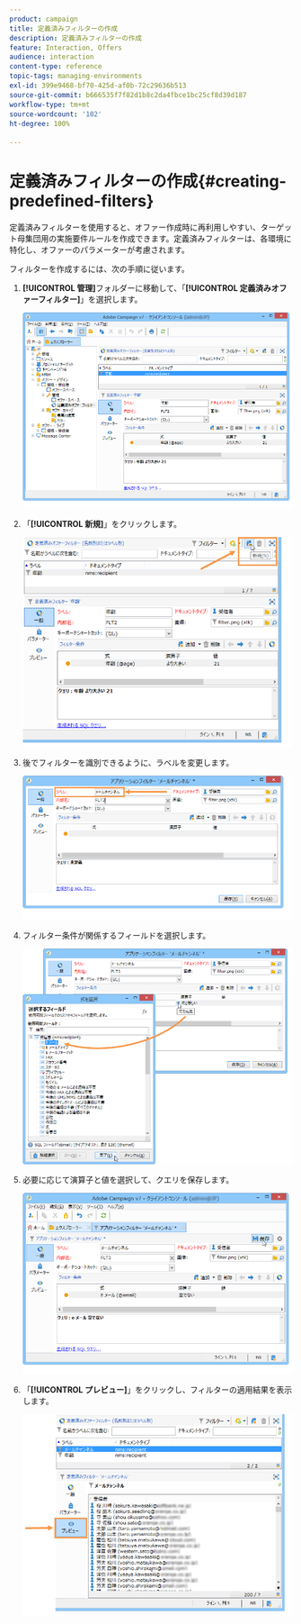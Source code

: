 ```yaml
---
product: campaign
title: 定義済みフィルターの作成
description: 定義済みフィルターの作成
feature: Interaction, Offers
audience: interaction
content-type: reference
topic-tags: managing-environments
exl-id: 399e9468-bf70-425d-af0b-72c29636b513
source-git-commit: b666535f7f82d1b8c2da4fbce1bc25cf8d39d187
workflow-type: tm+mt
source-wordcount: '102'
ht-degree: 100%

---
```


# 定義済みフィルターの作成{#creating-predefined-filters}



定義済みフィルターを使用すると、オファー作成時に再利用しやすい、ターゲット母集団用の実施要件ルールを作成できます。定義済みフィルターは、各環境に特化し、オファーのパラメーターが考慮されます。

フィルターを作成するには、次の手順に従います。

1. **[!UICONTROL 管理]**&#x200B;フォルダーに移動して、「**[!UICONTROL 定義済みオファーフィルター]**」を選択します。

   ![](assets/offer_filter_create_005.png)

1. 「**[!UICONTROL 新規]**」をクリックします。

   ![](assets/offer_filter_create_001.png)

1. 後でフィルターを識別できるように、ラベルを変更します。

   ![](assets/offer_filter_create_002.png)

1. フィルター条件が関係するフィールドを選択します。

   ![](assets/offer_filter_create_003.png)

1. 必要に応じて演算子と値を選択して、クエリを保存します。

   ![](assets/offer_filter_create_004.png)

1. 「**[!UICONTROL プレビュー]**」をクリックし、フィルターの適用結果を表示します。

   ![](assets/offer_filter_create_006.png)
